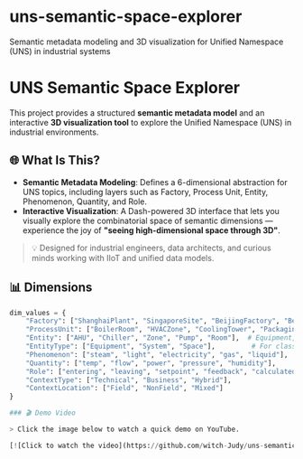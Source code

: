 # uns-semantic-space-explorer
Semantic metadata modeling and 3D visualization for Unified Namespace (UNS) in industrial systems
# UNS Semantic Space Explorer

This project provides a structured **semantic metadata model** and an interactive **3D visualization tool** to explore the Unified Namespace (UNS) in industrial environments.

## 🌐 What Is This?

- **Semantic Metadata Modeling**: Defines a 6-dimensional abstraction for UNS topics, including layers such as Factory, Process Unit, Entity, Phenomenon, Quantity, and Role.
- **Interactive Visualization**: A Dash-powered 3D interface that lets you visually explore the combinatorial space of semantic dimensions — experience the joy of **"seeing high-dimensional space through 3D"**.

> 💡 Designed for industrial engineers, data architects, and curious minds working with IIoT and unified data models.

## 📊 Dimensions

```python
dim_values = {
    "Factory": ["ShanghaiPlant", "SingaporeSite", "BeijingFactory", "BerlinHub", "TexasUnit"],
    "ProcessUnit": ["BoilerRoom", "HVACZone", "CoolingTower", "PackagingLine", "AssemblyArea"],
    "Entity": ["AHU", "Chiller", "Zone", "Pump", "Room"],  # Equipment, System, Space
    "EntityType": ["Equipment", "System", "Space"],         # For classification
    "Phenomenon": ["steam", "light", "electricity", "gas", "liquid"],
    "Quantity": ["temp", "flow", "power", "pressure", "humidity"],
    "Role": ["entering", "leaving", "setpoint", "feedback", "calculated"],
    "ContextType": ["Technical", "Business", "Hybrid"],
    "ContextLocation": ["Field", "NonField", "Mixed"]
}

### 🎬 Demo Video

> Click the image below to watch a quick demo on YouTube.

[![Click to watch the video](https://github.com/witch-Judy/uns-semantic-space-explorer/raw/main/page1.png)](https://www.youtube.com/watch?v=b1tVNqwFiQc)


